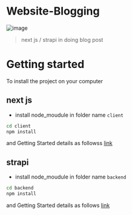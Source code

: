 # Website-Blogging
 
![image](https://github.com/pongsapak-suwa/blog-website/assets/94011063/98f127ea-2296-4eb6-a7db-1424263703a0)

> next js / strapi in doing blog post

# Getting started
To install the project on your computer

## next js
 * install node_moudule in folder name `client`

```bash
cd client
npm install
```
and Getting Started details as followss [link](https://github.com/pongsapak-suwa/blog-website/blob/main/client/README.md)

## strapi
 * install node_moudule in folder name `backend`

```bash
cd backend
npm install
```
and Getting Started details as follows [link](https://github.com/pongsapak-suwa/blog-website/blob/main/backend/README.md)
